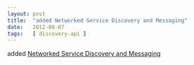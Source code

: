 ```yaml
---
layout: post
title:  "added Networked Service Discovery and Messaging"
date:   2012-08-07
tags:   [ discovery-api ]
---
```


added [Networked Service Discovery and Messaging](/spec/discovery-api)

